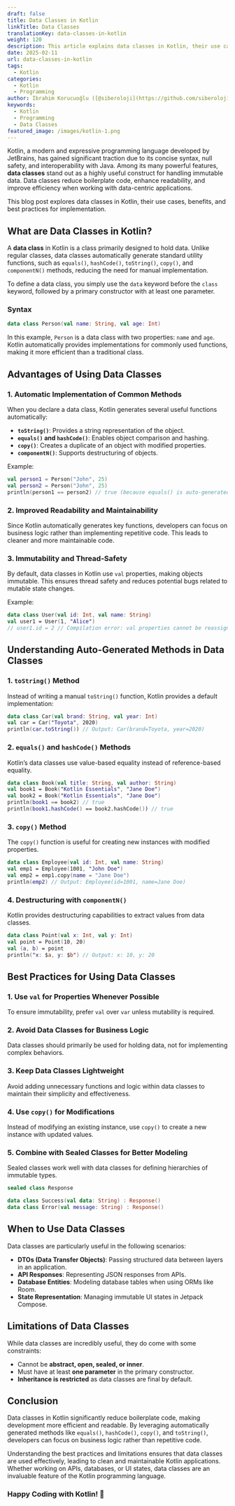 ```yaml
---
draft: false
title: Data Classes in Kotlin
linkTitle: Data Classes
translationKey: data-classes-in-kotlin
weight: 120
description: This article explains data classes in Kotlin, their use cases, benefits, and best practices for implementation.
date: 2025-02-11
url: data-classes-in-kotlin
tags:
  - Kotlin
categories:
  - Kotlin
  - Programming
author: İbrahim Korucuoğlu ([@siberoloji](https://github.com/siberoloji))
keywords:
  - Kotlin
  - Programming
  - Data Classes
featured_image: /images/kotlin-1.png
---
```

Kotlin, a modern and expressive programming language developed by JetBrains, has gained significant traction due to its concise syntax, null safety, and interoperability with Java. Among its many powerful features, **data classes** stand out as a highly useful construct for handling immutable data. Data classes reduce boilerplate code, enhance readability, and improve efficiency when working with data-centric applications.

This blog post explores data classes in Kotlin, their use cases, benefits, and best practices for implementation.

## What are Data Classes in Kotlin?

A **data class** in Kotlin is a class primarily designed to hold data. Unlike regular classes, data classes automatically generate standard utility functions, such as `equals()`, `hashCode()`, `toString()`, `copy()`, and `componentN()` methods, reducing the need for manual implementation.

To define a data class, you simply use the `data` keyword before the `class` keyword, followed by a primary constructor with at least one parameter.

### Syntax

```kotlin
data class Person(val name: String, val age: Int)
```

In this example, `Person` is a data class with two properties: `name` and `age`. Kotlin automatically provides implementations for commonly used functions, making it more efficient than a traditional class.

## Advantages of Using Data Classes

### 1. Automatic Implementation of Common Methods

When you declare a data class, Kotlin generates several useful functions automatically:

- **`toString()`**: Provides a string representation of the object.
- **`equals()` and `hashCode()`**: Enables object comparison and hashing.
- **`copy()`**: Creates a duplicate of an object with modified properties.
- **`componentN()`**: Supports destructuring of objects.

Example:

```kotlin
val person1 = Person("John", 25)
val person2 = Person("John", 25)
println(person1 == person2) // true (because equals() is auto-generated)
```

### 2. Improved Readability and Maintainability

Since Kotlin automatically generates key functions, developers can focus on business logic rather than implementing repetitive code. This leads to cleaner and more maintainable code.

### 3. Immutability and Thread-Safety

By default, data classes in Kotlin use `val` properties, making objects immutable. This ensures thread safety and reduces potential bugs related to mutable state changes.

Example:

```kotlin
data class User(val id: Int, val name: String)
val user1 = User(1, "Alice")
// user1.id = 2 // Compilation error: val properties cannot be reassigned
```

## Understanding Auto-Generated Methods in Data Classes

### 1. `toString()` Method

Instead of writing a manual `toString()` function, Kotlin provides a default implementation:

```kotlin
data class Car(val brand: String, val year: Int)
val car = Car("Toyota", 2020)
println(car.toString()) // Output: Car(brand=Toyota, year=2020)
```

### 2. `equals()` and `hashCode()` Methods

Kotlin’s data classes use value-based equality instead of reference-based equality.

```kotlin
data class Book(val title: String, val author: String)
val book1 = Book("Kotlin Essentials", "Jane Doe")
val book2 = Book("Kotlin Essentials", "Jane Doe")
println(book1 == book2) // true
println(book1.hashCode() == book2.hashCode()) // true
```

### 3. `copy()` Method

The `copy()` function is useful for creating new instances with modified properties.

```kotlin
data class Employee(val id: Int, val name: String)
val emp1 = Employee(1001, "John Doe")
val emp2 = emp1.copy(name = "Jane Doe")
println(emp2) // Output: Employee(id=1001, name=Jane Doe)
```

### 4. Destructuring with `componentN()`

Kotlin provides destructuring capabilities to extract values from data classes.

```kotlin
data class Point(val x: Int, val y: Int)
val point = Point(10, 20)
val (a, b) = point
println("x: $a, y: $b") // Output: x: 10, y: 20
```

## Best Practices for Using Data Classes

### 1. Use `val` for Properties Whenever Possible

To ensure immutability, prefer `val` over `var` unless mutability is required.

### 2. Avoid Data Classes for Business Logic

Data classes should primarily be used for holding data, not for implementing complex behaviors.

### 3. Keep Data Classes Lightweight

Avoid adding unnecessary functions and logic within data classes to maintain their simplicity and effectiveness.

### 4. Use `copy()` for Modifications

Instead of modifying an existing instance, use `copy()` to create a new instance with updated values.

### 5. Combine with Sealed Classes for Better Modeling

Sealed classes work well with data classes for defining hierarchies of immutable types.

```kotlin
sealed class Response

data class Success(val data: String) : Response()
data class Error(val message: String) : Response()
```

## When to Use Data Classes

Data classes are particularly useful in the following scenarios:

- **DTOs (Data Transfer Objects)**: Passing structured data between layers in an application.
- **API Responses**: Representing JSON responses from APIs.
- **Database Entities**: Modeling database tables when using ORMs like Room.
- **State Representation**: Managing immutable UI states in Jetpack Compose.

## Limitations of Data Classes

While data classes are incredibly useful, they do come with some constraints:

- Cannot be **abstract, open, sealed, or inner**.
- Must have at least **one parameter** in the primary constructor.
- **Inheritance is restricted** as data classes are final by default.

## Conclusion

Data classes in Kotlin significantly reduce boilerplate code, making development more efficient and readable. By leveraging automatically generated methods like `equals()`, `hashCode()`, `copy()`, and `toString()`, developers can focus on business logic rather than repetitive code.

Understanding the best practices and limitations ensures that data classes are used effectively, leading to clean and maintainable Kotlin applications. Whether working on APIs, databases, or UI states, data classes are an invaluable feature of the Kotlin programming language.

### Happy Coding with Kotlin! 🚀
